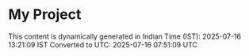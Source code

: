 # My Project

This content is dynamically generated in Indian Time (IST): 2025-07-16 13:21:09 IST
Converted to UTC: 2025-07-16 07:51:09 UTC
